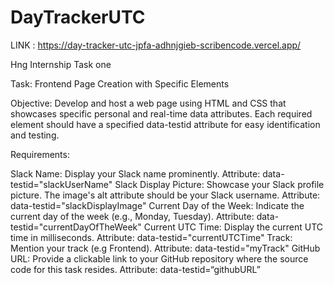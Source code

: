 # DayTrackerUTC


LINK :  https://day-tracker-utc-jpfa-adhnjgieb-scribencode.vercel.app/





Hng Internship Task one

Task: Frontend Page Creation with Specific Elements

Objective: Develop and host a web page using HTML and CSS that showcases specific personal and real-time data attributes. Each required element should have a specified data-testid attribute for easy identification and testing.

Requirements:

Slack Name:
 Display your Slack name prominently.
 Attribute: data-testid="slackUserName"
Slack Display Picture:
 Showcase your Slack profile picture.
 The image's alt attribute should be your Slack username.
 Attribute: data-testid="slackDisplayImage"
Current Day of the Week:
 Indicate the current day of the week (e.g., Monday, Tuesday).
 Attribute: data-testid="currentDayOfTheWeek"
Current UTC Time:
 Display the current UTC time in milliseconds.
 Attribute: data-testid="currentUTCTime"
Track:
 Mention your track (e.g Frontend).
 Attribute: data-testid="myTrack"
GitHub URL:
 Provide a clickable link to your GitHub repository where the source code for this task resides.
 Attribute: data-testid=“githubURL”


